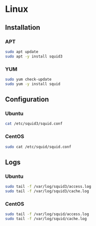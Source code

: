 # Linux

## Installation

### APT

```sh
sudo apt update
sudo apt -y install squid3
```

### YUM

```sh
sudo yum check-update
sudo yum -y install squid
```

## Configuration

### Ubuntu

```sh
cat /etc/squid3/squid.conf
```

### CentOS

```sh
sudo cat /etc/squid/squid.conf
```

## Logs

### Ubuntu

```sh
sudo tail -f /var/log/squid3/access.log
sudo tail -f /var/log/squid3/cache.log
```

### CentOS

```sh
sudo tail -f /var/log/squid/access.log
sudo tail -f /var/log/squid/cache.log
```
